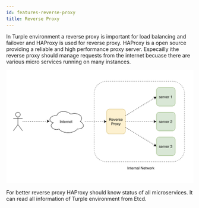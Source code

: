 ```yaml
---
id: features-reverse-proxy
title: Reverse Proxy
---
```


In Turple environment a reverse proxy is important for load balancing and failover and HAProxy is used for reverse proxy. HAProxy is a open source providing a reliable and high performance proxy server.
Especailly ithe reverse proxy should manage requests from the internet becuase there are various micro services running on many instances. 

<img src="/guide/img/turple12.png" alt="" width="560"/>

For better reverse proxy HAProxy should know status of all microservices. It can read all information of Turple environment from Etcd.